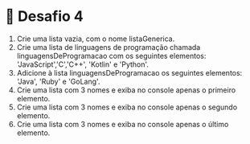 # 🐍 Desafio 4

1. Crie uma lista vazia, com o nome listaGenerica.
2. Crie uma lista de linguagens de programação chamada linguagensDeProgramacao com os seguintes elementos: 'JavaScript','C','C++', 'Kotlin' e 'Python'.
3. Adicione à lista linguagensDeProgramacao os seguintes elementos: 'Java', 'Ruby' e 'GoLang'.
4. Crie uma lista com 3 nomes e exiba no console apenas o primeiro elemento.
5. Crie uma lista com 3 nomes e exiba no console apenas o segundo elemento.
6. Crie uma lista com 3 nomes e exiba no console apenas o último elemento.
